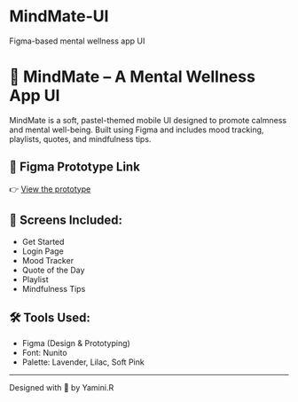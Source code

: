 # MindMate-UI
Figma-based mental wellness app UI

# 🌿 MindMate – A Mental Wellness App UI

MindMate is a soft, pastel-themed mobile UI designed to promote calmness and mental well-being. Built using Figma and includes mood tracking, playlists, quotes, and mindfulness tips.

## 🔗 Figma Prototype Link
👉 [View the prototype](https://www.figma.com/proto/uVLoFisN0VIp95NEo0ogUV?node-id=0-1&t=PwuQfIQ76cLw8mVL-6)

## 📱 Screens Included:
- Get Started
- Login Page
- Mood Tracker
- Quote of the Day
- Playlist
- Mindfulness Tips

## 🛠️ Tools Used:
- Figma (Design & Prototyping)
- Font: Nunito
- Palette: Lavender, Lilac, Soft Pink

---

Designed with 💜 by Yamini.R
